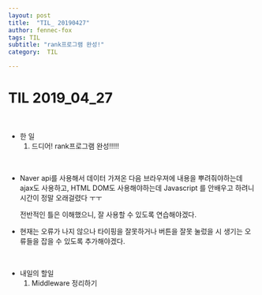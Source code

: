```yaml
---
layout: post
title:  "TIL_ 20190427"
author: fennec-fox
tags: TIL
subtitle: "rank프로그램 완성!"
category:  TIL

---
```




# TIL 2019_04_27

<br>

- 한 일
  1. 드디어! rank프로그램 완성!!!!!

<br>

- Naver api를 사용해서 데이터 가져온 다음 브라우져에 내용을 뿌려줘야하는데 ajax도 사용하고, HTML DOM도 사용해야하는데 Javascript 를 안배우고 하려니 시간이 정말 오래걸렸다 ㅜㅜ

  전반적인 틀은 이해했으니, 잘 사용할 수 있도록 연습해야겠다.  

- 현재는 오류가 나지 않으나 타이핑을 잘못하거나 버튼을 잘못 눌렀을 시 생기는 오류들을 잡을 수 있도록 추가해야겠다. 

<br>

- 내일의 할일
  1. Middleware 정리하기

